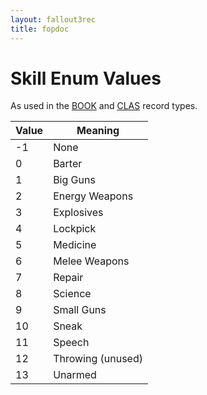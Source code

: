 ```yaml
---
layout: fallout3rec
title: fopdoc
---
```

Skill Enum Values
=================

As used in the [BOOK](../BOOK.md) and [CLAS](../CLAS.md) record types.

Value | Meaning
------|--------
-1 | None
0 | Barter
1 | Big Guns
2 | Energy Weapons
3 | Explosives
4 | Lockpick
5 | Medicine
6 | Melee Weapons
7 | Repair
8 | Science
9 | Small Guns
10 | Sneak
11 | Speech
12 | Throwing (unused)
13 | Unarmed
